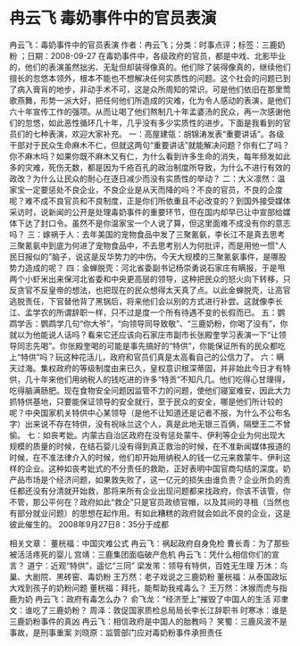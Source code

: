 # 冉云飞  毒奶事件中的官员表演

冉云飞：毒奶事件中的官员表演
作者：冉云飞；分类：时事点评；标签：三鹿奶粉 ；日期：2008-09-27
在毒奶事件中，各级政府的官员，都是中戏、北影毕业的，他们的表演虽然拙劣、无耻但却装得像真的。他们除了装得像真的，继续他们擅长的忽悠本领外，根本不能也不想解决任何实质性的问题。这个社会的问题已到了病入膏肓的地步，非动手术不可，这是众所周知的常识。可是他们依旧在那里莺歌燕舞，形势一派大好，把任何他们所造成的灾难，化为令人感动的表演，是他们六十年宣传工作的强项。从而让喝了他们熬制几十年孟婆汤的民众，再一次感谢他们的忽悠，如此恶性循环几十年，几乎没有多少实质性的进步。下面是我看到的官员们的七种表演，欢迎大家补充。
一：高屋建瓴：胡锦涛发表“重要讲话”。各级干部对于民众生命麻木不仁，但就这两句“重要讲话”就能解决问题？你有仁了吗？你不麻木吗？如果你既不麻木又有仁，为什么看到许多生命的消失，每年频发如此多的灾难，死伤无数，都是因为千疮百孔的政治制度所导致，为什么不进行有效的政改？为什么让民众的耐心在逐日减少而没有实质性的举动？
二：大义凛然：温家宝一定要惩处不良企业，不良企业是从天而降的吗？不良的官员，不良的企度呢？难不成不良官员和不良制度，正是你们所依重且不必改变的？到国外接受媒体采访时，说新闻的公开是处理毒奶事件的重要环节，但在国内却早已让中宣部给媒体下达了封口令。虽然不是你温家宝一个人说了算，但这里面难不成没有你的意志吗？
三：嫁祸于人：去年美国的宠物食品中发了三聚氰氨，李长江不是真去思考三聚氰氨中到底为何进了宠物食品中，不去思考别人为何批评，而是用他一惯“人民日报似的”脑子，说这是反华势力的中伤。今天大规模的三聚氰氨事件，是哪股势力造成的呢？
四：金蝉脱壳：河北省委副书记杨崇勇说石家庄有瞒报，于是甩两个小虾米出来保河北省委和中央更高层的领导，这种把民众的怒火向下转移，只反贪官不反皇帝的想法，也把现在的民众想得太天真了点。以此金蝉脱壳，让高官逃脱责任，下官替他背了黑锅后，将来他们会以别的方式进行补尝。这就像李长江、孟学农的所谓辞职一样，只不过是度一个所有待遇不变的长假而已。
五：鹦鹉学舌：鹦鹉学几句“你大爷”，“向领导同导致敬”、“三鹿奶粉，你喝了没有”，你就以为他能说人话吗？看来它还应该向石家庄市副市长张殿奎学习表演一下“让领导同志先喝”。你张殿奎喝的可能是事先搞好的“特供”，你能保证所有的民众都吃上“特供”吗？玩这种花活儿，政府和官员们真是太高看自己的公信力了。
六：瞒天过海。集权政府的等级制度由来已久，皇权意识根深蒂固，并非始此今日才有特供，几十年来他们用纳税人的钱吃进的许多“特贡”不知凡几。他们吃得心甘理得，吃得脑满肠肥。现在食物安全问题因监管不力的问题，使他们寝室难安，因此大力抓特供基地，只要能保证领导的安全就行，至于民众的安全，哪是他们所计较的呢？中央国家机关特供中心某领导（是他不让知道还是记者不报，为什么不公布名字）出来说不存在特供，没有祝咏兰这个人，真是此地无银三百俩，隔壁王二不曾偷。
七：如丧考妣。内蒙古自治区政府在没有惩处蒙牛、伊利等企业为何出现大规模的质量的时候，在结石婴儿没有得到真正救治的时候，在不准新闻媒体报道的时候，在不准法律介入的时候，他们却开始用纳税人的钱一亿元来救蒙牛、伊利这样的企业。这种如丧考妣式的不分责任的救助，正好表明中国官商勾结的深度。奶产品市场是个经济问题，如果救失败了，这一亿元的损失由谁负责？企业所负的责任都还没有分清就开始救，那将来所有企业出现问题都来找政府，你该不该管，你不管，那公平何在？政府如此“救企”只是官员政绩官帽，以及其间的寻租（当然也有部分就业问题）的思想在起作用。有如此糟糕的政府就会如此不良的企业，这是彼此催生的。
2008年9月27日8：35分于成都

相关文章：
董桄福：中国灾难公式
冉云飞：祸起政府自身免检
曹长青：为了那些被活活疼死的婴儿
宫靖：三鹿集团面临破产危机
冉云飞：凭什么相信你们的宣言？
道宁：近观“特供”，遥忆“三同”
梁发芾：领导有特供，百姓无生理
万沐：鸟巢、大剧院、黑砖窑、毒奶粉
王万然：老子戏说之三鹿奶粉
董桄福：从泰国政坛大戏到孩子的奶粉问题
董桄福：拜托，能帮助我戒毒么？
王万然：沐猴而虎与指鹿为奶
冉云飞：政府有毒怎么办？
俞飞龙：“经济至上”摧毁了中国人的生活
邓聿文：谁吃了三鹿奶粉？
周泽：敦促国家质检总局局长李长江辞职书
时寒冰：谁是三鹿奶粉事件的真凶
冉云飞：相信政府是中国人的胎教吗？
笑蜀：三鹿风波不是事故，是刑事重案
刘晓原：监管部门应对毒奶粉事件承担责任